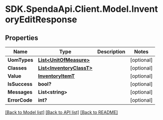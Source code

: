 # SDK.SpendaApi.Client.Model.InventoryEditResponse
## Properties

Name | Type | Description | Notes
------------ | ------------- | ------------- | -------------
**UomTypes** | [**List&lt;UnitOfMeasure&gt;**](UnitOfMeasure.md) |  | [optional] 
**Classes** | [**List&lt;InventoryClassT&gt;**](InventoryClassT.md) |  | [optional] 
**Value** | [**InventoryItemT**](InventoryItemT.md) |  | [optional] 
**IsSuccess** | **bool?** |  | [optional] 
**Messages** | **List&lt;string&gt;** |  | [optional] 
**ErrorCode** | **int?** |  | [optional] 

[[Back to Model list]](../README.md#documentation-for-models) [[Back to API list]](../README.md#documentation-for-api-endpoints) [[Back to README]](../README.md)

